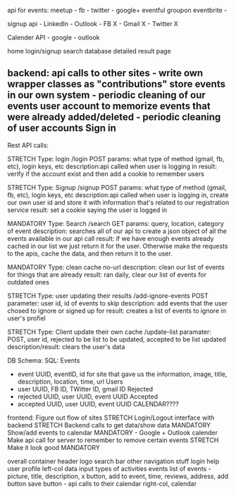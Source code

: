 api for events:
meetup -
fb -
twitter -
google+
eventful
groupon
eventbrite -

signup api
	- LinkedIn
	- Outlook
	- FB X
	- Gmail X
	- Twitter X

Calender API
	- google
	- outlook

home
login/signup
search database
detailed result page

backend:
api calls to other sites
	- write own wrapper classes as "contributions"
store events in our own system
	- periodic cleaning of our events
user account to memorize events that were already added/deleted
	- periodic cleaning of user accounts
Sign in
-----------------
Rest API calls:

STRETCH
Type: login
/login POST
params: what type of method (gmail, fb, etc), login keys, etc
description:api called when user is logging in
result: verify if the account exist and then add a cookie to remember users

STRETCH
Type: Signup
/signup POST
params: what type of method (gmail, fb, etc), login keys, etc
description:api called when user is logging in, create our own user id and store it with information that's related to our registration service
result: set a cookie saying the user is logged in

MANDATORY
Type: Search
/search GET
params: query, location, category of event
description: searches all of our api to create a json object of all the events available in our api call
result: if we have enough events already cached in our list we just return it for the user. Otherwise make the requests to the apis, cache the data, and then return it to the user.

MANDATORY
Type: clean cache
no-url
description: clean our list of events for things that are already
result: ran daily, clear our list of events for outdated ones

STRETCH
Type: user updating their results
/add-ignore-events POST
parameter: user id, id of events to skip
description: add events that the user chosed to ignore or signed up for
result: creates a list of events to ignore in user's profiel

STRETCH
Type: Client update their own cache
/update-list
paramater: POST, user id, rejected to be list to be updated, accepted to be list updated
description/result: clears the user's data 

DB Schema:
SQL:
Events
- event UUID, eventID, id for site that gave us the information, image, title, description, location, time, url
Users
- user UUID, FB ID, TWitter ID, gmail ID
Rejected
- rejected UUID, user UUID, event UUID
Accepted
- accepted UUID, user UUID, event UUID
CALENDAR????

frontend:
Figure out flow of sites STRETCH
Login/Logout interface with backend STRETCH
Backend calls to get data/show data MANDATORY 
Show/add events to calendar MANDATORY
	- Google + Outlook calender
Make api call for server to remember to remove certain events STRETCH
Make it look good MANDATORY


overall container
	header
		logo
		search bar
		other navigation stuff
			login
			help
			user profile
	left-col
		data input
			types of activities
		events
			list of events
				- picture, title, description, x button, add to event, time, reviews, address, add button 
			save button - api calls to their calendar
	right-col, calendar
